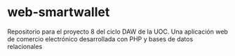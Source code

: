 # web-smartwallet
Repositorio para el proyecto 8 del ciclo DAW de la UOC. Una aplicación web de comercio electrónico desarrollada con PHP y bases de datos relacionales
